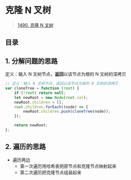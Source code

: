 
# 克隆 N 叉树



> [1490. 克隆 N 叉树](https://leetcode.cn/problems/clone-n-ary-tree/)


## 目录
<!-- toc -->
 ## 1. 分解问题的思路 

定义：输入 N 叉树节点，**返回**以该节点为根的 N 叉树的深拷贝

```javascript hl:1
// 定义：输入 N 叉树节点，返回以该节点为根的 N 叉树的深拷贝
var cloneTree = function (root) {
    if (!root) return null;
    let newRoot = new Node(root.val);
    newRoot.children = [];
    root.children.forEach((node) => {
        newRoot.children.push(cloneTree(node));
    });

    return newRoot;
};
```

## 2. 遍历的思路

- 遍历两边
	- 第一次遍历用哈希表把原节点和克隆节点映射起来
	- 第二次遍历把克隆节点组装起来